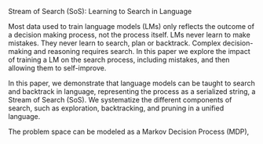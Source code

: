 Stream of Search (SoS): Learning to Search in Language

Most data used to train language models (LMs) only reflects the outcome of a decision making process, not the process itself. LMs never learn to make mistakes. They never learn to search, plan or backtrack. Complex decision-making and reasoning requires search. In this paper we explore the impact of training a LM on the search process, including mistakes, and then allowing them to self-improve.

In this paper, we demonstrate that language models can be taught to search and backtrack in language, representing the process as a serialized string, a Stream of Search (SoS). We systematize the different components of search, such as exploration, backtracking, and pruning in a unified language. 

The problem space can be modeled as a Markov Decision Process (MDP),

